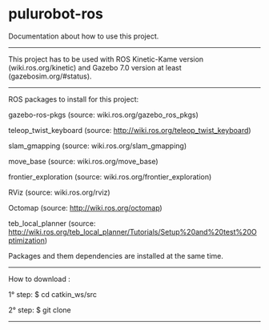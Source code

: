 # pulurobot-ros

Documentation about how to use this project.

------------------------------------------------------------------------------------------------------------------------------------

This project has to be used with ROS Kinetic-Kame version (wiki.ros.org/kinetic) and Gazebo 7.0 version at least (gazebosim.org/#status).

------------------------------------------------------------------------------------------------------------------------------------

ROS packages to install for this project:

gazebo-ros-pkgs (source: wiki.ros.org/gazebo_ros_pkgs)

teleop_twist_keyboard (source: http://wiki.ros.org/teleop_twist_keyboard)

slam_gmapping (source: wiki.ros.org/slam_gmapping)

move_base (source: wiki.ros.org/move_base)

frontier_exploration (source: wiki.ros.org/frontier_exploration)

RViz (source: wiki.ros.org/rviz)

Octomap (source: http://wiki.ros.org/octomap)

teb_local_planner (source: http://wiki.ros.org/teb_local_planner/Tutorials/Setup%20and%20test%20Optimization)

Packages and them dependencies are installed at the same time.

------------------------------------------------------------------------------------------------------------------------------------

How to download :

1° step:
$ cd catkin_ws/src

2° step:
$ git clone 

------------------------------------------------------------------------------------------------------------------------------------


